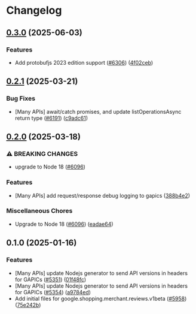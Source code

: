 # Changelog

## [0.3.0](https://github.com/googleapis/google-cloud-node/compare/reviews-v0.2.1...reviews-v0.3.0) (2025-06-03)


### Features

* Add protobufjs 2023 edition support ([#6306](https://github.com/googleapis/google-cloud-node/issues/6306)) ([4f02ceb](https://github.com/googleapis/google-cloud-node/commit/4f02ceb7aac05b47b68e3c7c95aeeaa20ac33606))

## [0.2.1](https://github.com/googleapis/google-cloud-node/compare/reviews-v0.2.0...reviews-v0.2.1) (2025-03-21)


### Bug Fixes

* [Many APIs] await/catch promises, and update listOperationsAsync return type ([#6191](https://github.com/googleapis/google-cloud-node/issues/6191)) ([c9adc61](https://github.com/googleapis/google-cloud-node/commit/c9adc6150ad09630854554c2ed7e558fb3e04315))

## [0.2.0](https://github.com/googleapis/google-cloud-node/compare/reviews-v0.1.0...reviews-v0.2.0) (2025-03-18)


### ⚠ BREAKING CHANGES

* upgrade to Node 18 ([#6096](https://github.com/googleapis/google-cloud-node/issues/6096))

### Features

* [Many APIs] add request/response debug logging to gapics ([388b4e2](https://github.com/googleapis/google-cloud-node/commit/388b4e20329b7f6fc0dd061dddff573c45104213))


### Miscellaneous Chores

* Upgrade to Node 18 ([#6096](https://github.com/googleapis/google-cloud-node/issues/6096)) ([eadae64](https://github.com/googleapis/google-cloud-node/commit/eadae64d54e07aa2c65097ea52e65008d4e87436))

## 0.1.0 (2025-01-16)


### Features

* [Many APIs] update Nodejs generator to send API versions in headers for GAPICs ([#5351](https://github.com/googleapis/google-cloud-node/issues/5351)) ([01f48fc](https://github.com/googleapis/google-cloud-node/commit/01f48fce63ec4ddf801d59ee2b8c0db9f6fb8372))
* [Many APIs] update Nodejs generator to send API versions in headers for GAPICs ([#5354](https://github.com/googleapis/google-cloud-node/issues/5354)) ([a9784ed](https://github.com/googleapis/google-cloud-node/commit/a9784ed3db6ee96d171762308bbbcd57390b6866))
* Add initial files for google.shopping.merchant.reviews.v1beta ([#5958](https://github.com/googleapis/google-cloud-node/issues/5958)) ([75e242b](https://github.com/googleapis/google-cloud-node/commit/75e242bb0c613f77f0ef84bcb02784cbf48224d1))
